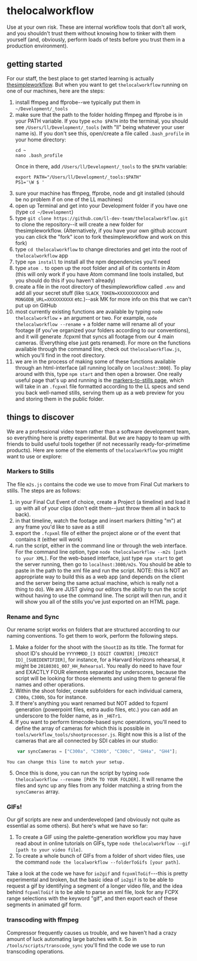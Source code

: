 # thelocalworkflow

Use at your own risk.  These are internal workflow tools that don't all work, and you shouldn't trust them without knowing how to tinker with them yourself (and, obviously, perform loads of tests before you trust them in a production environment).

## getting started

For our staff, the best place to get started learning is actually [thesimpleworkflow](https://github.com/learninglab-dev/thesimpleworkflow). But when you want to get `thelocalworkflow` running on one of our machines, here are the steps:

1. install ffmpeg and ffprobe--we typically put them in `~/Development/_tools`
2. make sure that the path to the folder holding ffmpeg and ffprobe is in your PATH variable. If you type `echo $PATH` into the terminal, you should see `/Users/ll/Development/_tools` (with "ll" being whatever your user name is).  If you don't see this, open/create a file called `.bash_profile` in your home directory:
    ```
    cd ~
    nano .bash_profile
    ```
    Once in there, add `/Users/ll/Development/_tools` to the `$PATH` variable:
    ```
    export PATH="/Users/ll/Development/_tools:$PATH"
    PS1='\W $ '
    ```
2.  sure your machine has ffmpeg, ffprobe, node and git installed (should be no problem if on one of the LL machines)
2. open up Terminal and get into your Development folder if you have one (type `cd ~/Development`)
3. type `git clone https://github.com/ll-dev-team/thelocalworkflow.git` to clone the repository--it will create a new folder for thesimpleworkflow.  (Alternatively, if you have your own github account you can click the "fork" icon to fork thesimpleworkflow and work on this fork)
4. type `cd thelocalworkflow` to change directories and get into the root of `thelocalworkflow` app
5. type `npm install` to install all the npm dependencies you'll need
5. type `atom .` to open up the root folder and all of its contents in Atom (this will only work if you have Atom command line tools installed, but you should do this if you haven't already)
6. create a file in the root directory of thesimpleworkflow called `.env` and add all your secret stuff (like `SLACK_TOKEN=XXXXXXXXXXXX` and `MONGODB_URL=XXXXXXXXXX` etc.)--ask MK for more info on this that we can't put up on GitHub
7. most currently existing functions are available by typing `node thelocalworkflow` + an argument or two.  For example, `node thelocalworkflow --rename` + a folder name will rename all of your footage (if you've organized your folders according to our conventions), and it will generate .fcpxml that syncs all footage from our 4 main cameras.  (Everything else just gets renamed).  For more on the functions available through the command line, check out `thelocalworkflow.js`, which you'll find in the root directory.
8. we are in the process of making some of these functions available through an html-interface (all running locally on `localhost:3000`).  To play around with this, type `npm start` and then open a browser.  One really useful page that's up and running is the [markers-to-stills page](http://localhost:3000/m2s), which will take in an `.fcpxml` file formatted according to the LL specs and send you back well-named stills, serving them up as a web preview for you and storing them in the public folder.

## things to discover

We are a professional video team rather than a software development team, so everything here is pretty experimental.  But we are happy to team up with friends to build useful tools together (if not necessarily ready-for-primetime products).
Here are some of the elements of `thelocalworkflow` you might want to use or explore:

### Markers to Stills

The file `m2s.js` contains the code we use to move from Final Cut markers to stills. The steps are as follows:
1. in your Final Cut Event of choice, create a Project (a timeline) and load it up with all of your clips (don't edit them--just throw them all in back to back).
2. in that timeline, watch the footage and insert markers (hitting "m") at any frame you'd like to save as a still
3. export the `.fcpxml` file of either the project alone or of the event that contains it (either will work)
4. run the script, either in the command line or through the web interface.  For the command line option, type `node thelocalworkflow --m2s [path to your XML]`. For the web-based interface, just type `npm start` to get the server running, then go to `localhost:3000/m2s`. You should be able to paste in the path to the xml file and run the script.  NOTE: this is NOT an appropriate way to build this as a web app (and depends on the client and the server being the same actual machine, which is really not a thing to do). We are JUST giving our editors the ability to run the script without having to use the command line. The script will then run, and it will show you all of the stills you've just exported on an HTML page.

### Rename and Sync

Our rename script works on folders that are structured according to our naming conventions. To get them to work, perform the following steps.
1. Make a folder for the shoot with the `ShootID` as its title.  The format for shoot ID's should be `YYYYMMDD_[3 DIGIT COUNTER]_[PROJECT ID]_[SUBIDENTIFIER]`, for instance, for a Harvard Horizons rehearsal, it might be `20180301_007_HH_Rehearsal`.  You really do need to have four and EXACTLY FOUR elements separated by underscores, because the script will be looking for those elements and using them to general file names and other operations.
2. Within the shoot folder, create subfolders for each individual camera, `C300a`, `C300b`, `5Da` for instance.
3. If there's anything you want renamed but NOT added to fcpxml generation (powerpoint files, extra audio files, etc.) you can add an underscore to the folder name, as in `_H6Tr1`.
4. If you want to perform timecode-based sync operations, you'll need to define the array of cameras for which this is possible in `tools/workflow_tools/shootprocessor.js`.  Right now this is a list of the cameras that are all connected by SDI cables in our studio:
```javascript
    var syncCameras = ["C300a", "C300b", "C300c", "GH4a", "GH4"];
```
    You can change this line to match your setup.
5. Once this is done, you can run the script by typing `node thelocalworkflow --rename [PATH TO YOUR FOLDER]`. It will rename the files and sync up any files from any folder matching a string from the `syncCameras` array.

### GIFs!

Our gif scripts are new and underdeveloped (and obviously not quite as essential as some others).  But here's what we have so far:
1. To create a GIF using the palette-generation workflow you may have read about in online tutorials on GIFs, type `node thelocalworkflow --gif [path to your video file]`.
2. To create a whole bunch of GIFs from a folder of short video files, use the command `node the localworkflow --folderToGifs [your path]`.

Take a look at the code we have for `io2gif` and `fcpxmlToGif`---this is pretty experimental and broken, but the basic idea of `io2gif` is to be able to request a gif by identifying a segment of a longer video file, and the idea behind `fcpxmlToGif` is to be able to parse an xml file, look for any FCPX range selections with the keyword "gif", and then export each of these segments in animated gif form.

### transcoding with ffmpeg

Compressor frequently causes us trouble, and we haven't had a crazy amount of luck automating large batches with it.  So in `/tools/scripts/transcode_sync` you'll find the code we use to run transcoding operations.
